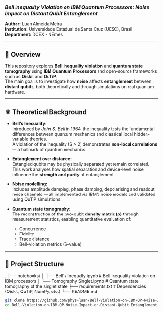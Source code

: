   
### *Bell Inequality Violation on IBM Quantum Processors: Noise Impact on Distant Qubit Entanglement*

**Author:** Luan Almeida Meira  
**Institution:** Universidade Estadual de Santa Cruz (UESC), Brazil  
**Department:** DCEX - NEmes  

---

## 🧭 Overview  
This repository explores **Bell inequality violation** and **quantum state tomography** using **IBM Quantum Processors** and open-source frameworks such as **Qiskit** and **QuTiP**.  
The main goal is to investigate how **noise** affects **entanglement** between **distant qubits**, both theoretically and through simulations on real quantum hardware.

---

## ⚛️ Theoretical Background  

- **Bell’s Inequality:**  
  Introduced by *John S. Bell* in 1964, the inequality tests the fundamental differences between quantum mechanics and classical local hidden-variable theories.  
  A violation of the inequality (S > 2) demonstrates **non-local correlations** — a hallmark of quantum mechanics.

- **Entanglement over distance:**  
  Entangled qubits may be physically separated yet remain correlated. This work analyses how spatial separation and device-level noise influence the **strength and purity** of entanglement.

- **Noise modelling:**  
  Includes amplitude damping, phase damping, depolarising and readout noise channels — all implemented via IBM’s noise models and validated using QuTiP simulations.

- **Quantum state tomography:**  
  The reconstruction of the two-qubit **density matrix (ρ)** through measurement statistics, enabling quantitative evaluation of:
  - Concurrence  
  - Fidelity  
  - Trace distance 
  - Bell-violation metrics (S-value)

---

## 🧩 Project Structure  
.
├── notebooks/
│ ├── Bell's Inequally.ipynb # Bell inequality violation on IBM processors
│ └── Tomography Singlet.ipynb # Quantum state tomography of the singlet state
├── requirements.txt # Dependencies (Qiskit, QuTiP, NumPy, etc.)
└── README.md
```bash
git clone https://github.com/phys-luan/Bell-Violation-on-IBM-QP-Noise-Impact-on-Distant-Qubit-Entanglement.git
cd Bell-Violation-on-IBM-QP-Noise-Impact-on-Distant-Qubit-Entanglement

